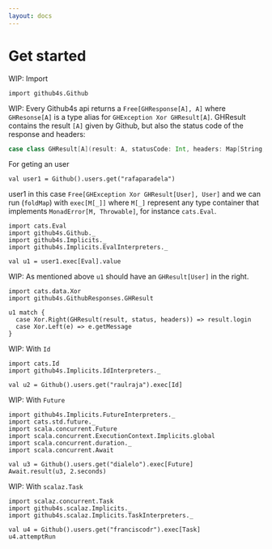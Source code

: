 ```yaml
---
layout: docs
---
```


# Get started

WIP: Import

```tut:silent
import github4s.Github
```

WIP: Every Github4s api returns a `Free[GHResponse[A], A]` where `GHResonse[A]` is a type alias for `GHException Xor GHResult[A]`. GHResult contains the result `[A]` given by Github, but also the status code of the response and headers:

```scala
case class GHResult[A](result: A, statusCode: Int, headers: Map[String, IndexedSeq[String]])
```

For geting an user

```tut:silent
val user1 = Github().users.get("rafaparadela")
```

user1 in this case `Free[GHException Xor GHResult[User], User]` and we can run (`foldMap`) with `exec[M[_]]` where `M[_]` represent any type container that implements `MonadError[M, Throwable]`, for instance `cats.Eval`.

```tut:silent
import cats.Eval
import github4s.Github._
import github4s.Implicits._
import github4s.Implicits.EvalInterpreters._

val u1 = user1.exec[Eval].value
```

WIP: As mentioned above `u1` should have an `GHResult[User]` in the right.

```tut:invisible
import cats.data.Xor
import github4s.GithubResponses.GHResult
```

```tut:book
u1 match {
  case Xor.Right(GHResult(result, status, headers)) => result.login
  case Xor.Left(e) => e.getMessage
}
```

WIP:  With `Id`

```tut:silent
import cats.Id
import github4s.Implicits.IdInterpreters._

val u2 = Github().users.get("raulraja").exec[Id]
```

WIP: With `Future`

```tut:silent
import github4s.Implicits.FutureInterpreters._
import cats.std.future._
import scala.concurrent.Future
import scala.concurrent.ExecutionContext.Implicits.global
import scala.concurrent.duration._
import scala.concurrent.Await

val u3 = Github().users.get("dialelo").exec[Future]
Await.result(u3, 2.seconds)
```

WIP: With `scalaz.Task`

```tut:silent
import scalaz.concurrent.Task
import github4s.scalaz.Implicits._
import github4s.scalaz.Implicits.TaskInterpreters._

val u4 = Github().users.get("franciscodr").exec[Task]
u4.attemptRun
```

